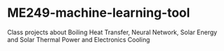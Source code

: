 # ME249-machine-learning-tool
Class projects about Boiling Heat Transfer, Neural Network, Solar Energy and Solar Thermal Power and Electronics Cooling

